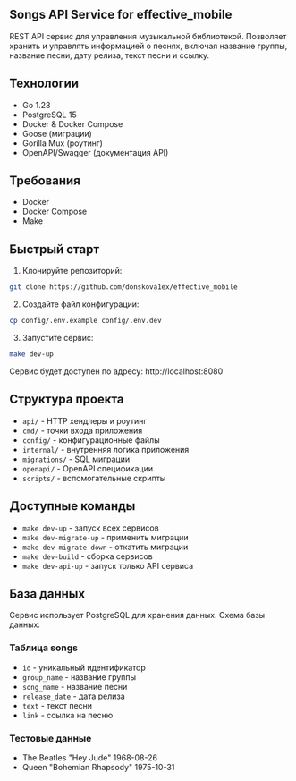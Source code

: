 ## Songs API Service for effective_mobile

REST API сервис для управления музыкальной библиотекой. Позволяет хранить и управлять информацией о песнях, включая название группы, название песни, дату релиза, текст песни и ссылку.

## Технологии

- Go 1.23
- PostgreSQL 15
- Docker & Docker Compose
- Goose (миграции)
- Gorilla Mux (роутинг)
- OpenAPI/Swagger (документация API)

## Требования

- Docker
- Docker Compose
- Make

## Быстрый старт

1. Клонируйте репозиторий:
```bash
git clone https://github.com/donskova1ex/effective_mobile
```

2. Создайте файл конфигурации:
```bash
cp config/.env.example config/.env.dev
```

3. Запустите сервис:
```bash
make dev-up
```

Сервис будет доступен по адресу: http://localhost:8080

## Структура проекта

- `api/` - HTTP хендлеры и роутинг
- `cmd/` - точки входа приложения
- `config/` - конфигурационные файлы
- `internal/` - внутренняя логика приложения
- `migrations/` - SQL миграции
- `openapi/` - OpenAPI спецификации
- `scripts/` - вспомогательные скрипты

## Доступные команды

- `make dev-up` - запуск всех сервисов
- `make dev-migrate-up` - применить миграции
- `make dev-migrate-down` - откатить миграции
- `make dev-build` - сборка сервисов
- `make dev-api-up` - запуск только API сервиса

## База данных

Сервис использует PostgreSQL для хранения данных. Схема базы данных:

### Таблица songs
- `id` - уникальный идентификатор
- `group_name` - название группы
- `song_name` - название песни
- `release_date` - дата релиза
- `text` - текст песни
- `link` - ссылка на песню

### Тестовые данные
- The Beatles "Hey Jude" 1968-08-26
- Queen "Bohemian Rhapsody" 1975-10-31